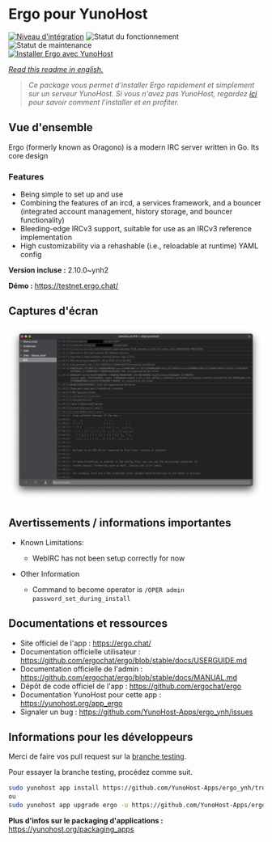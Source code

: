 <!--
N.B.: This README was automatically generated by https://github.com/YunoHost/apps/tree/master/tools/README-generator
It shall NOT be edited by hand.
-->

# Ergo pour YunoHost

[![Niveau d'intégration](https://dash.yunohost.org/integration/ergo.svg)](https://dash.yunohost.org/appci/app/ergo) ![Statut du fonctionnement](https://ci-apps.yunohost.org/ci/badges/ergo.status.svg) ![Statut de maintenance](https://ci-apps.yunohost.org/ci/badges/ergo.maintain.svg)  
[![Installer Ergo avec YunoHost](https://install-app.yunohost.org/install-with-yunohost.svg)](https://install-app.yunohost.org/?app=ergo)

*[Read this readme in english.](./README.md)*

> *Ce package vous permet d'installer Ergo rapidement et simplement sur un serveur YunoHost.
Si vous n'avez pas YunoHost, regardez [ici](https://yunohost.org/#/install) pour savoir comment l'installer et en profiter.*

## Vue d'ensemble

Ergo (formerly known as Oragono) is a modern IRC server written in Go. Its core design 

### Features

- Being simple to set up and use
- Combining the features of an ircd, a services framework, and a bouncer (integrated account management, history storage, and bouncer functionality)
- Bleeding-edge IRCv3 support, suitable for use as an IRCv3 reference implementation
- High customizability via a rehashable (i.e., reloadable at runtime) YAML config



**Version incluse :** 2.10.0~ynh2


**Démo :** https://testnet.ergo.chat/

## Captures d'écran

![Capture d'écran de Ergo](./doc/screenshots/textual.jpg)

## Avertissements / informations importantes

* Known Limitations:
    * WebIRC has not been setup correctly for now

* Other Information
    * Command to become operator is `/OPER admin password_set_during_install`

## Documentations et ressources

* Site officiel de l'app : <https://ergo.chat/>
* Documentation officielle utilisateur : <https://github.com/ergochat/ergo/blob/stable/docs/USERGUIDE.md>
* Documentation officielle de l'admin : <https://github.com/ergochat/ergo/blob/stable/docs/MANUAL.md>
* Dépôt de code officiel de l'app : <https://github.com/ergochat/ergo>
* Documentation YunoHost pour cette app : <https://yunohost.org/app_ergo>
* Signaler un bug : <https://github.com/YunoHost-Apps/ergo_ynh/issues>

## Informations pour les développeurs

Merci de faire vos pull request sur la [branche testing](https://github.com/YunoHost-Apps/ergo_ynh/tree/testing).

Pour essayer la branche testing, procédez comme suit.

``` bash
sudo yunohost app install https://github.com/YunoHost-Apps/ergo_ynh/tree/testing --debug
ou
sudo yunohost app upgrade ergo -u https://github.com/YunoHost-Apps/ergo_ynh/tree/testing --debug
```

**Plus d'infos sur le packaging d'applications :** <https://yunohost.org/packaging_apps>
